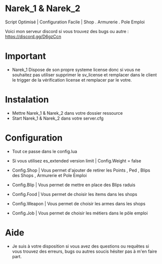 # Narek_1 & Narek_2

Script Optimisé | Configuration Facile | Shop . Armurerie . Pole Emploi 

Voici mon serveur discord si vous trouvez des bugs ou autre : https://discord.gg/D6gzCcn

# Important

  - Narek_1 Dispose de son propre systeme license donc si vous ne souhaitez pas utiliser supprimer le sv_license et remplacer dans le client le trigger de la vérification license et remplacer par le votre.

# Instalation 

  - Mettre Narek_1 & Narek_2 dans votre dossier ressource
  - Start Narek_1 & Narek_2 dans votre server.cfg
  
# Configuration

  - Tout ce passe dans le config.lua
  
  - Si vous utilisez es_extended version limit | Config.Weight = false
  - Config.Shop | Vous permet d'ajouter de retirer les Points , Ped , Blips des Shops , Armurerie et Pole Emploi
  - Config.Blip | Vous permet de mettre en place des Blips raduis
  - Config.Food | Vous permet de choisir les items dans les shops
  - Config.Weapon | Vous permet de choisir les armes dans les shops
  - Config.Job | Vous permet de choisir les métiers dans le pôle emploi
  
# Aide

  - Je suis à votre disposition si vous avez des questions ou requêtes si vous trouvez des erreurs, bugs ou autres soucis hésiter pas à m'en faire part.

